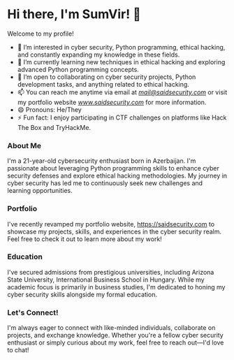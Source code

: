# Hi there, I'm SumVir! 👋

Welcome to my profile!

- 👀 I’m interested in cyber security, Python programming, ethical hacking, and constantly expanding my knowledge in these fields.
- 🌱 I’m currently learning new techniques in ethical hacking and exploring advanced Python programming concepts.
- 💼 I’m open to collaborating on cyber security projects, Python development tasks, and anything related to ethical hacking.
- 📫 You can reach me anytime via email at *mail@saidsecurity.com* or visit my portfolio website *www.saidsecurity.com* for more information.
- 😄 Pronouns: He/They
- ⚡ Fun fact: I enjoy participating in CTF challenges on platforms like Hack The Box and TryHackMe.

### About Me
I'm a 21-year-old cybersecurity enthusiast born in Azerbaijan. I'm passionate about leveraging Python programming skills to enhance cyber security defenses and explore ethical hacking methodologies. My journey in cyber security has led me to continuously seek new challenges and learning opportunities.

### Portfolio
I've recently revamped my portfolio website, https://saidsecurity.com to showcase my projects, skills, and experiences in the cyber security realm. Feel free to check it out to learn more about my work!

### Education
I've secured admissions from prestigious universities, including Arizona State University, International Business School in Hungary. While my academic focus is primarily in business studies, I'm dedicated to honing my cyber security skills alongside my formal education.

### Let's Connect!
I'm always eager to connect with like-minded individuals, collaborate on projects, and exchange knowledge. Whether you're a fellow cyber security enthusiast or simply curious about my work, feel free to reach out—I'd love to chat!


<!---
SumVir/SumVir is a ✨ special ✨ repository because its `README.md` (this file) appears on your GitHub profile.
You can click the Preview link to take a look at your changes.
--->
